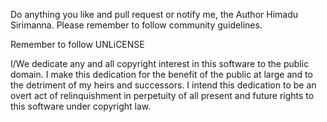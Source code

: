 Do anything you like and pull request or notify me, the Author Himadu Sirimanna. Please remember to follow community guidelines.

Remember to follow UNLiCENSE

I/We dedicate any and all copyright interest in this software to the
public domain. I make this dedication for the benefit of the public at
large and to the detriment of my heirs and successors. I intend this
dedication to be an overt act of relinquishment in perpetuity of all
present and future rights to this software under copyright law.
